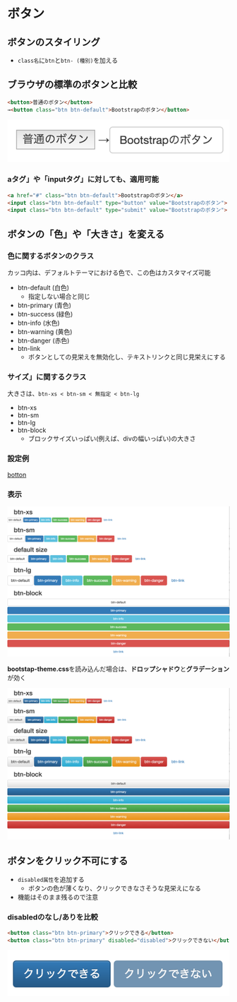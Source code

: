 # ボタン

## ボタンのスタイリング

* `class名`に`btn`と`btn- (種別)`を加える


## ブラウザの標準のボタンと比較

```html
<button>普通のボタン</button>
→<button class="btn btn-default">Bootstrapのボタン</button>
```

![bootstrap_25](image/bootstrap_025.png)

### aタグ」や「inputタグ」に対しても、適用可能

```html
<a href="#" class="btn btn-default">Bootstrapのボタン</a>
<input class="btn btn-default" type="button" value="Bootstrapのボタン">
<input class="btn btn-default" type="submit" value="Bootstrapのボタン">
```

## ボタンの「色」や「大きさ」を変える

### 色に関するボタンのクラス

カッコ内は、デフォルトテーマにおける色で、この色はカスタマイズ可能

* btn-default (白色)
    * 指定しない場合と同じ
* btn-primary (青色)
* btn-success (緑色)
* btn-info (水色)
* btn-warning (黄色)
* btn-danger (赤色)
* btn-link
    * ボタンとしての見栄えを無効化し、テキストリンクと同じ見栄えにする

### サイズ」に関するクラス

大きさは、`btn-xs < btn-sm < 無指定 < btn-lg`

* btn-xs
* btn-sm
* btn-lg
* btn-block
    * ブロックサイズいっぱい(例えば、divの幅いっぱい)の大きさ
    　
### 設定例

[botton](button.html)

### 表示

![bootstrap_26](image/bootstrap_026.png)

**bootstap-theme.css**を読み込んだ場合は、**ドロップシャドウ**と**グラデーション**が効く

![bootstrap_27](image/bootstrap_027.png)

## ボタンをクリック不可にする

* `disabled属性`を追加する
    * ボタンの色が薄くなり、クリックできなさそうな見栄えになる
* 機能はそのまま残るので注意

### disabledのなし/ありを比較

```html
<button class="btn btn-primary">クリックできる</button>
<button class="btn btn-primary" disabled="disabled">クリックできない</button>
```

![bootstrap_28](image/bootstrap_028.png)
